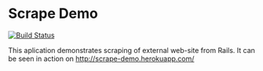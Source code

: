 # Scrape Demo

[![Build Status](https://travis-ci.org/szyablitsky/scrape_demo.svg?branch=master)](https://travis-ci.org/szyablitsky/scrape_demo)

This aplication demonstrates scraping of external web-site from Rails. It can be seen in action on http://scrape-demo.herokuapp.com/
